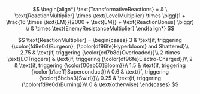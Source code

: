$$
\begin{align*}
\text{TransformativeReactions} =
  & \ \text{ReactionMultiplier} \times \text{LevelMultiplier} \times \biggl(1 + \frac{16 \times \text{EM}}{2000 + \text{EM}} + \text{ReactionBonus} \biggr) \\
  & \times \text{EnemyResistanceMultiplier}
\end{align*}
$$

$$
\text{ReactionMultiplier} = \begin{cases}
  3    & \text{if, triggering {\color{fd9e0d}Burgeon}, {\color{df96fe}Hyperbloom} and Shattered}\\
  2.75    & \text{if, triggering {\color{cd7b8d}Overloaded}}\\
  2  \times \text{ECTriggers} & \text{if, triggering {\color{df96fe}Electro-Charged}}\\
  2    & \text{if, triggering {\color{00eb50}Bloom}}\\
  1.5  & \text{if, triggering {\color{b1aeff}Superconduct}}\\
  0.6  & \text{if, triggering {\color{5bcba3}Swirl}}\\
  0.25 & \text{if, triggering {\color{fd9e0d}Burning}}\\ 
  0    & \text{otherwise}
\end{cases}
$$

